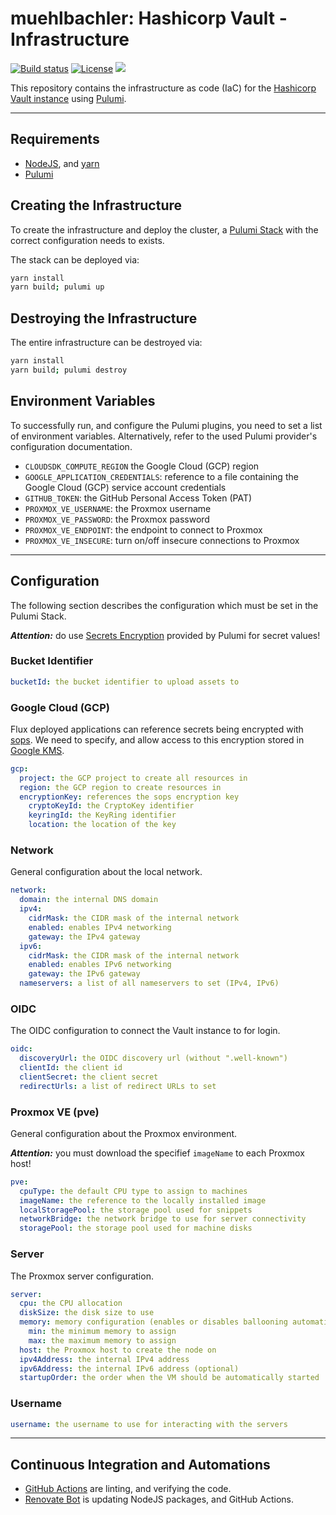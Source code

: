 # muehlbachler: Hashicorp Vault - Infrastructure

[![Build status](https://img.shields.io/github/actions/workflow/status/muhlba91/muehlbachler-hashicorp-vault-infrastructure/pipeline.yml?style=for-the-badge)](https://github.com/muhlba91/muehlbachler-hashicorp-vault-infrastructure/actions/workflows/pipeline.yml)
[![License](https://img.shields.io/github/license/muhlba91/muehlbachler-hashicorp-vault-infrastructure?style=for-the-badge)](LICENSE.md)
[![](https://api.scorecard.dev/projects/github.com/muhlba91/muehlbachler-hashicorp-vault-infrastructure/badge?style=for-the-badge)](https://scorecard.dev/viewer/?uri=github.com/muhlba91/muehlbachler-hashicorp-vault-infrastructure)

This repository contains the infrastructure as code (IaC) for the [Hashicorp Vault instance](https://www.vaultproject.io) using [Pulumi](http://pulumi.com).

---

## Requirements

- [NodeJS](https://nodejs.org/en), and [yarn](https://yarnpkg.com)
- [Pulumi](https://www.pulumi.com/docs/install/)

## Creating the Infrastructure

To create the infrastructure and deploy the cluster, a [Pulumi Stack](https://www.pulumi.com/docs/concepts/stack/) with the correct configuration needs to exists.

The stack can be deployed via:

```bash
yarn install
yarn build; pulumi up
```

## Destroying the Infrastructure

The entire infrastructure can be destroyed via:

```bash
yarn install
yarn build; pulumi destroy
```

## Environment Variables

To successfully run, and configure the Pulumi plugins, you need to set a list of environment variables. Alternatively, refer to the used Pulumi provider's configuration documentation.

- `CLOUDSDK_COMPUTE_REGION` the Google Cloud (GCP) region
- `GOOGLE_APPLICATION_CREDENTIALS`: reference to a file containing the Google Cloud (GCP) service account credentials
- `GITHUB_TOKEN`: the GitHub Personal Access Token (PAT)
- `PROXMOX_VE_USERNAME`: the Proxmox username
- `PROXMOX_VE_PASSWORD`: the Proxmox password
- `PROXMOX_VE_ENDPOINT`: the endpoint to connect to Proxmox
- `PROXMOX_VE_INSECURE`: turn on/off insecure connections to Proxmox

---

## Configuration

The following section describes the configuration which must be set in the Pulumi Stack.

***Attention:*** do use [Secrets Encryption](https://www.pulumi.com/docs/concepts/secrets/#:~:text=Pulumi%20never%20sends%20authentication%20secrets,“secrets”%20for%20extra%20protection.) provided by Pulumi for secret values!

### Bucket Identifier

```yaml
bucketId: the bucket identifier to upload assets to
```

### Google Cloud (GCP)

Flux deployed applications can reference secrets being encrypted with [sops](https://github.com/mozilla/sops).
We need to specify, and allow access to this encryption stored in [Google KMS](https://cloud.google.com/security-key-management).

```yaml
gcp:
  project: the GCP project to create all resources in
  region: the GCP region to create resources in
  encryptionKey: references the sops encryption key
    cryptoKeyId: the CryptoKey identifier
    keyringId: the KeyRing identifier
    location: the location of the key
```

### Network

General configuration about the local network.

```yaml
network:
  domain: the internal DNS domain
  ipv4:
    cidrMask: the CIDR mask of the internal network
    enabled: enables IPv4 networking
    gateway: the IPv4 gateway
  ipv6:
    cidrMask: the CIDR mask of the internal network
    enabled: enables IPv6 networking
    gateway: the IPv6 gateway
  nameservers: a list of all nameservers to set (IPv4, IPv6)
```

### OIDC

The OIDC configuration to connect the Vault instance to for login.

```yaml
oidc:
  discoveryUrl: the OIDC discovery url (without ".well-known")
  clientId: the client id
  clientSecret: the client secret
  redirectUrls: a list of redirect URLs to set
```

### Proxmox VE (pve)

General configuration about the Proxmox environment.

***Attention:*** you must download the specifief `imageName` to each Proxmox host!

```yaml
pve:
  cpuType: the default CPU type to assign to machines
  imageName: the reference to the locally installed image
  localStoragePool: the storage pool used for snippets
  networkBridge: the network bridge to use for server connectivity
  storagePool: the storage pool used for machine disks
```

### Server

The Proxmox server configuration.

```yaml
server:
  cpu: the CPU allocation
  diskSize: the disk size to use
  memory: memory configuration (enables or disables ballooning automatically)
    min: the minimum memory to assign
    max: the maximum memory to assign
  host: the Proxmox host to create the node on
  ipv4Address: the internal IPv4 address
  ipv6Address: the internal IPv6 address (optional)
  startupOrder: the order when the VM should be automatically started
```

### Username

```yaml
username: the username to use for interacting with the servers
```

---

## Continuous Integration and Automations

- [GitHub Actions](https://docs.github.com/en/actions) are linting, and verifying the code.
- [Renovate Bot](https://github.com/renovatebot/renovate) is updating NodeJS packages, and GitHub Actions.
